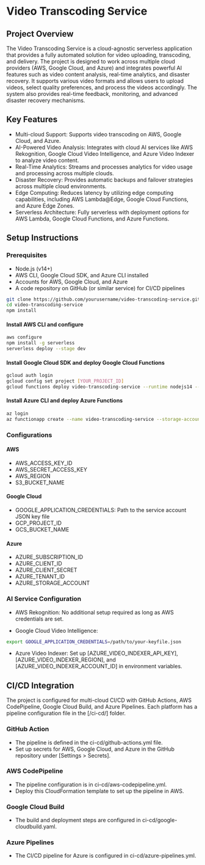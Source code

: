 # Video Transcoding Service

## Project Overview

The Video Transcoding Service is a cloud-agnostic serverless application that provides a fully automated solution for video uploading, transcoding, and delivery. The project is designed to work across multiple cloud providers (AWS, Google Cloud, and Azure) and integrates powerful AI features such as video content analysis, real-time analytics, and disaster recovery. It supports various video formats and allows users to upload videos, select quality preferences, and process the videos accordingly. The system also provides real-time feedback, monitoring, and advanced disaster recovery mechanisms.

## Key Features

- Multi-cloud Support: Supports video transcoding on AWS, Google Cloud, and Azure.
- AI-Powered Video Analysis: Integrates with cloud AI services like AWS Rekognition, Google Cloud Video Intelligence, and Azure Video Indexer to analyze video content.
- Real-Time Analytics: Streams and processes analytics for video usage and processing across multiple clouds.
- Disaster Recovery: Provides automatic backups and failover strategies across multiple cloud environments.
- Edge Computing: Reduces latency by utilizing edge computing capabilities, including AWS Lambda@Edge, Google Cloud Functions, and Azure Edge Zones.
- Serverless Architecture: Fully serverless with deployment options for AWS Lambda, Google Cloud Functions, and Azure Functions.

## Setup Instructions

### Prerequisites

- Node.js (v14+)
- AWS CLI, Google Cloud SDK, and Azure CLI installed
- Accounts for AWS, Google Cloud, and Azure
- A code repository on GitHub (or similar service) for CI/CD pipelines

```bash
git clone https://github.com/yourusername/video-transcoding-service.git
cd video-transcoding-service
npm install
```

#### Install AWS CLI and configure

```bash
aws configure
npm install -g serverless
serverless deploy --stage dev
```

#### Install Google Cloud SDK and deploy Google Cloud Functions

```bash
gcloud auth login
gcloud config set project [YOUR_PROJECT_ID]
gcloud functions deploy video-transcoding-service --runtime nodejs14 --trigger-http --region=us-central1
```

#### Install Azure CLI and deploy Azure Functions

```bash
az login
az functionapp create --name video-transcoding-service --storage-account [YOUR_STORAGE_ACCOUNT] --consumption-plan-location [LOCATION] --resource-group [RESOURCE_GROUP] --runtime node
```

### Configurations

#### AWS

- AWS_ACCESS_KEY_ID
- AWS_SECRET_ACCESS_KEY
- AWS_REGION
- S3_BUCKET_NAME

#### Google Cloud

- GOOGLE_APPLICATION_CREDENTIALS: Path to the service account JSON key file
- GCP_PROJECT_ID
- GCS_BUCKET_NAME

#### Azure

- AZURE_SUBSCRIPTION_ID
- AZURE_CLIENT_ID
- AZURE_CLIENT_SECRET
- AZURE_TENANT_ID
- AZURE_STORAGE_ACCOUNT

### AI Service Configuration

- AWS Rekognition: No additional setup required as long as AWS credentials are set.

- Google Cloud Video Intelligence:

```bash
export GOOGLE_APPLICATION_CREDENTIALS=/path/to/your-keyfile.json
```

- Azure Video Indexer: Set up [AZURE_VIDEO_INDEXER_API_KEY], [AZURE_VIDEO_INDEXER_REGION], and [AZURE_VIDEO_INDEXER_ACCOUNT_ID] in environment variables.

## CI/CD Integration

The project is configured for multi-cloud CI/CD with GitHub Actions, AWS CodePipeline, Google Cloud Build, and Azure Pipelines. Each platform has a pipeline configuration file in the [/ci-cd/] folder.

### GitHub Action

- The pipeline is defined in the ci-cd/github-actions.yml file.
- Set up secrets for AWS, Google Cloud, and Azure in the GitHub repository under [Settings > Secrets].

### AWS CodePipeline

- The pipeline configuration is in ci-cd/aws-codepipeline.yml.
- Deploy this CloudFormation template to set up the pipeline in AWS.

### Google Cloud Build

- The build and deployment steps are configured in ci-cd/google-cloudbuild.yaml.

### Azure Pipelines

- The CI/CD pipeline for Azure is configured in ci-cd/azure-pipelines.yml.

